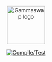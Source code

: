 <p align="center">
    <a href="https://gammaswap.com" target="_blank" rel="noopener noreferrer">
        <img width="100" src="https://gammaswap.com/assets/images/image02.svg" alt="Gammaswap logo">
    </a>
</p>

<p align="center">
  <a href="https://github.com/gammaswap/v1-staking/actions/workflows/main.yml">
  <img src="https://github.com/gammaswap/v1-staking/actions/workflows/main.yml/badge.svg?branch=main" alt="Compile/Test">
</p>
